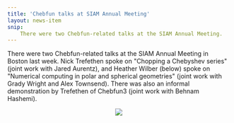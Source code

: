 ```yaml
---
title: 'Chebfun talks at SIAM Annual Meeting'
layout: news-item
snip:
    There were two Chebfun-related talks at the SIAM Annual Meeting.
---
```


There were two Chebfun-related talks at the SIAM Annual Meeting in Boston last
week.  Nick Trefethen spoke on "Chopping a Chebyshev series" (joint work with
Jared Aurentz), and Heather Wilber (below) spoke on "Numerical computing in
polar and spherical geometries" (joint work with Grady Wright and Alex
Townsend).  There was also an informal demonstration by Trefethen of Chebfun3
(joint work with Behnam Hashemi).

<div style="text-align: center">
<a href="images/heather.jpg"><img src="images/heather-tn.jpg" /></a>
</div>
